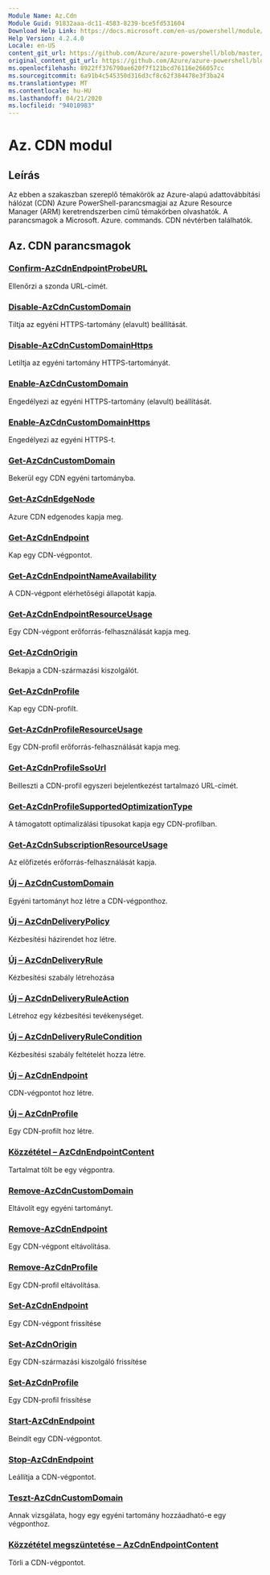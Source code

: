 ```yaml
---
Module Name: Az.Cdn
Module Guid: 91832aaa-dc11-4583-8239-bce5fd531604
Download Help Link: https://docs.microsoft.com/en-us/powershell/module/az.cdn
Help Version: 4.2.4.0
Locale: en-US
content_git_url: https://github.com/Azure/azure-powershell/blob/master/src/Cdn/Cdn/help/Az.Cdn.md
original_content_git_url: https://github.com/Azure/azure-powershell/blob/master/src/Cdn/Cdn/help/Az.Cdn.md
ms.openlocfilehash: 8922ff376790ae620f7f121bcd76116e266057cc
ms.sourcegitcommit: 6a91b4c545350d316d3cf8c62f384478e3f3ba24
ms.translationtype: MT
ms.contentlocale: hu-HU
ms.lasthandoff: 04/21/2020
ms.locfileid: "94010983"
---
```

# Az. CDN modul
## Leírás
Az ebben a szakaszban szereplő témakörök az Azure-alapú adattovábbítási hálózat (CDN) Azure PowerShell-parancsmagjai az Azure Resource Manager (ARM) keretrendszerben című témakörben olvashatók. A parancsmagok a Microsoft. Azure. commands. CDN névtérben találhatók.

## Az. CDN parancsmagok
### [Confirm-AzCdnEndpointProbeURL](Confirm-AzCdnEndpointProbeURL.md)
Ellenőrzi a szonda URL-címét.

### [Disable-AzCdnCustomDomain](Disable-AzCdnCustomDomain.md)
Tiltja az egyéni HTTPS-tartomány (elavult) beállítását.

### [Disable-AzCdnCustomDomainHttps](Disable-AzCdnCustomDomainHttps.md)
Letiltja az egyéni tartomány HTTPS-tartományát.

### [Enable-AzCdnCustomDomain](Enable-AzCdnCustomDomain.md)
Engedélyezi az egyéni HTTPS-tartomány (elavult) beállítását.

### [Enable-AzCdnCustomDomainHttps](Enable-AzCdnCustomDomainHttps.md)
Engedélyezi az egyéni HTTPS-t.

### [Get-AzCdnCustomDomain](Get-AzCdnCustomDomain.md)
Bekerül egy CDN egyéni tartományba.

### [Get-AzCdnEdgeNode](Get-AzCdnEdgeNode.md)
Azure CDN edgenodes kapja meg.

### [Get-AzCdnEndpoint](Get-AzCdnEndpoint.md)
Kap egy CDN-végpontot.

### [Get-AzCdnEndpointNameAvailability](Get-AzCdnEndpointNameAvailability.md)
A CDN-végpont elérhetőségi állapotát kapja.

### [Get-AzCdnEndpointResourceUsage](Get-AzCdnEndpointResourceUsage.md)
Egy CDN-végpont erőforrás-felhasználását kapja meg.

### [Get-AzCdnOrigin](Get-AzCdnOrigin.md)
Bekapja a CDN-származási kiszolgálót.

### [Get-AzCdnProfile](Get-AzCdnProfile.md)
Kap egy CDN-profilt.

### [Get-AzCdnProfileResourceUsage](Get-AzCdnProfileResourceUsage.md)
Egy CDN-profil erőforrás-felhasználását kapja meg.

### [Get-AzCdnProfileSsoUrl](Get-AzCdnProfileSsoUrl.md)
Beilleszti a CDN-profil egyszeri bejelentkezést tartalmazó URL-címét.

### [Get-AzCdnProfileSupportedOptimizationType](Get-AzCdnProfileSupportedOptimizationType.md)
A támogatott optimalizálási típusokat kapja egy CDN-profilban.

### [Get-AzCdnSubscriptionResourceUsage](Get-AzCdnSubscriptionResourceUsage.md)
Az előfizetés erőforrás-felhasználását kapja.

### [Új – AzCdnCustomDomain](New-AzCdnCustomDomain.md)
Egyéni tartományt hoz létre a CDN-végponthoz.

### [Új – AzCdnDeliveryPolicy](New-AzCdnDeliveryPolicy.md)
Kézbesítési házirendet hoz létre.

### [Új – AzCdnDeliveryRule](New-AzCdnDeliveryRule.md)
Kézbesítési szabály létrehozása

### [Új – AzCdnDeliveryRuleAction](New-AzCdnDeliveryRuleAction.md)
Létrehoz egy kézbesítési tevékenységet.

### [Új – AzCdnDeliveryRuleCondition](New-AzCdnDeliveryRuleCondition.md)
Kézbesítési szabály feltételét hozza létre.

### [Új – AzCdnEndpoint](New-AzCdnEndpoint.md)
CDN-végpontot hoz létre.

### [Új – AzCdnProfile](New-AzCdnProfile.md)
Egy CDN-profilt hoz létre.

### [Közzététel – AzCdnEndpointContent](Publish-AzCdnEndpointContent.md)
Tartalmat tölt be egy végpontra.

### [Remove-AzCdnCustomDomain](Remove-AzCdnCustomDomain.md)
Eltávolít egy egyéni tartományt.

### [Remove-AzCdnEndpoint](Remove-AzCdnEndpoint.md)
Egy CDN-végpont eltávolítása.

### [Remove-AzCdnProfile](Remove-AzCdnProfile.md)
Egy CDN-profil eltávolítása.

### [Set-AzCdnEndpoint](Set-AzCdnEndpoint.md)
Egy CDN-végpont frissítése

### [Set-AzCdnOrigin](Set-AzCdnOrigin.md)
Egy CDN-származási kiszolgáló frissítése

### [Set-AzCdnProfile](Set-AzCdnProfile.md)
Egy CDN-profil frissítése

### [Start-AzCdnEndpoint](Start-AzCdnEndpoint.md)
Beindít egy CDN-végpontot.

### [Stop-AzCdnEndpoint](Stop-AzCdnEndpoint.md)
Leállítja a CDN-végpontot.

### [Teszt-AzCdnCustomDomain](Test-AzCdnCustomDomain.md)
Annak vizsgálata, hogy egy egyéni tartomány hozzáadható-e egy végponthoz.

### [Közzététel megszüntetése – AzCdnEndpointContent](Unpublish-AzCdnEndpointContent.md)
Törli a CDN-végpontot.

